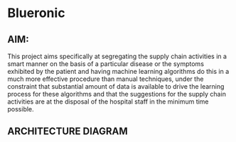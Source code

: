 # Blueronic
## AIM: 
This project aims specifically at segregating the supply chain activities in a smart manner on the basis of a particular disease or the symptoms exhibited by the patient and having machine learning algorithms do this in a much more effective procedure than manual techniques, under the constraint that substantial amount of data is available to drive the learning process for these algorithms and that the suggestions for the supply chain activities are at the disposal of the hospital staff in the minimum time possible.

## ARCHITECTURE DIAGRAM

 
  
   
   
    
     
     
      


     

     
    
   

   
 
  
   
   
    
     
     
      


     

     
    
   

   
 
  
   
   
    
     
     
      


     

     
    
   

   
 
  
   
   
    
     
     
      


     

     
    
   

   
 
  
  
   
   
   
   
   
   
   
   
   
   
   
   
  
  
  
 
  
 
  
 
 
